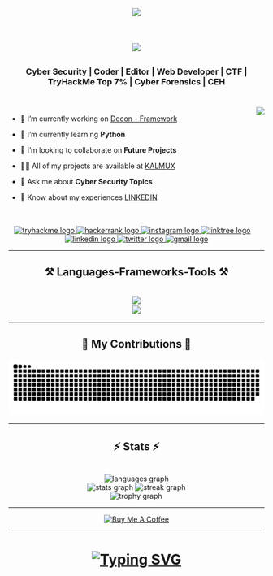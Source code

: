 <p align="center">
    <a href="https://visitorbadge.io/status?path=https%3A%2F%2Fgithub.com%2Fkalmux1"><img src="https://api.visitorbadge.io/api/visitors?path=https%3A%2F%2Fgithub.com%2Fkalmux1&label=VISITORS&labelColor=%23697689&countColor=%2337d67a&style=flat&labelStyle=upper" /></a>
</p>

<h1 align="center">
    <img src="https://readme-typing-svg.herokuapp.com/?font=Righteous&size=35&center=true&vCenter=true&color=20F716&width=500&height=70&duration=4000&lines=Hi+There!+👋;+I'm+Nitin+Jaiswal!;" />
</h1>

###

<h3 align="center">Cyber Security | Coder | Editor | Web Developer | CTF | TryHackMe Top 7% | Cyber Forensics | CEH </h3>

###
<br>
<img align="right" height="250" src="https://i.pinimg.com/originals/81/17/8b/81178b47a8598f0c81c4799f2cdd4057.gif"  />


*    🔭 I’m currently working on [Decon - Framework](https://github.com/kalmux1/DECON-FRAMEWORK)

*    🌱 I’m currently learning **Python**

*    👯 I’m looking to collaborate on **Future Projects**

*    👨‍💻 All of my projects are available at [KALMUX](https://linktr.ee/kalmux)

*    💬 Ask me about **Cyber Security Topics**

*    📄 Know about my experiences [LINKEDIN](https://www.linkedin.com/in/nitin-jaiswal-630662283/)

<br>

<br>
<div align="center">
  <a href="https://tryhackme.com/p/kalmux" target="_blank">
    <img src="https://img.shields.io/static/v1?message=TryHackMe&logo=tryhackme&label=&color=88cc14&logoColor=white&labelColor=&style=for-the-badge" height="30" alt="tryhackme logo"  />
  </a>
  <a href="https://www.hackerrank.com/profile/nitinjaiswal1401" target="_blank">
    <img src="https://img.shields.io/static/v1?message=HackerRank&logo=hackerrank&label=&color=2EC866&logoColor=white&labelColor=&style=for-the-badge" height="30" alt="hackerrank logo"  />
  </a>
  <a href="https://www.instagram.com/nitin_jaiswal_?igsh=MTJmNzk1ZGRsZXoxeQ==" target="_blank">
    <img src="https://img.shields.io/static/v1?message=Instagram&logo=instagram&label=&color=E4405F&logoColor=white&labelColor=&style=for-the-badge" height="30" alt="instagram logo"  />
  </a>
  <a href="linktr.ee/kalmux" target="_blank">
    <img src="https://img.shields.io/static/v1?message=Linktree&logo=linktree&label=&color=1de9b6&logoColor=white&labelColor=&style=for-the-badge" height="30" alt="linktree logo"  />
  </a>
    <br>
  <a href="https://www.linkedin.com/in/nitin-jaiswal-630662283/" target="_blank">
    <img src="https://img.shields.io/static/v1?message=LinkedIn&logo=linkedin&label=&color=0077B5&logoColor=white&labelColor=&style=for-the-badge" height="30" alt="linkedin logo"  />
  </a>
  <a href="https://twitter.com/_Nitin_Jaiswal_" target="_blank">
    <img src="https://img.shields.io/static/v1?message=Twitter&logo=twitter&label=&color=1DA1F2&logoColor=white&labelColor=&style=for-the-badge" height="30" alt="twitter logo"  />
  </a>
  <a href="nitinjaiswal1401@gmail.com" target="_blank">
    <img src="https://img.shields.io/static/v1?message=Gmail&logo=gmail&label=&color=D14836&logoColor=white&labelColor=&style=for-the-badge" height="30" alt="gmail logo"  />
  </a>
</div>

<hr>

<h2 align="center">⚒️ Languages-Frameworks-Tools ⚒️</h2>
<br/>
<div align="center">
    <img src="https://skillicons.dev/icons?i=html,python,bash,git,mysql,linux,debian,markdown" /><br>
    <img src="https://skillicons.dev/icons?i=redhat,ubuntu,kali,vscode,wordpress,github" /><br>
</div>
<hr>

<div align="center">
  <h2>🐍 My Contributions 🐍</h2>
  
  <img alt="snake eating my contributions" src="https://github.com/kalmux1/kalmux1/blob/output/snake.svg" />
  
  <br/>
</div>

<hr/>

<h2 align="center">⚡ Stats ⚡</h2>
<br>
<div align=center>
  <img src="https://github-readme-stats.vercel.app/api/top-langs?username=kalmux1&locale=en&hide_title=false&layout=compact&card_width=320&langs_count=9&theme=chartreuse-dark&hide_border=false&order=2&disable_animations=false" height="160" alt="languages graph" /> <br>
  <img src="https://github-readme-stats.vercel.app/api?username=kalmux1&hide_title=false&hide_rank=false&show_icons=true&include_all_commits=true&count_private=true&disable_animations=false&theme=chartreuse-dark&locale=en&hide_border=false&order=1" height="160" alt="stats graph" /> 
  <img src="https://streak-stats.demolab.com?user=kalmux1&locale=en&mode=daily&theme=chartreuse-dark&hide_border=false&border_radius=5&order=3&disable_animations=false" height="160" alt="streak graph" /> <br>
  <img src="https://github-profile-trophy.vercel.app?username=kalmux1&theme=matrix&column=-1&row=1&margin-w=8&margin-h=8&no-bg=false&no-frame=false&order=4&disable_animations=false" height="150" alt="trophy graph"  />
</div>

<hr>

<div align=center>
    <a href="https://www.buymeacoffee.com/kalmux" target="_blank"><img src="https://cdn.buymeacoffee.com/buttons/v2/default-green.png" alt="Buy Me A Coffee" style="height: 60px !important;width: 217px !important;" ></a>
</div>

<hr>

<h1 align="center">
    <a href="https://git.io/typing-svg"><img src="https://readme-typing-svg.herokuapp.com?font=Fira+Code&pause=1000&color=0FF714&center=true&vCenter=true&random=false&width=435&lines=Thanks+for+Visiting++%E2%9C%8C%F0%9F%8F%BB%EF%B8%8F;Shoot+me+a+message+on+Linkedin;I'm+always+down+to+collab" alt="Typing SVG" /></a>
</h1>
